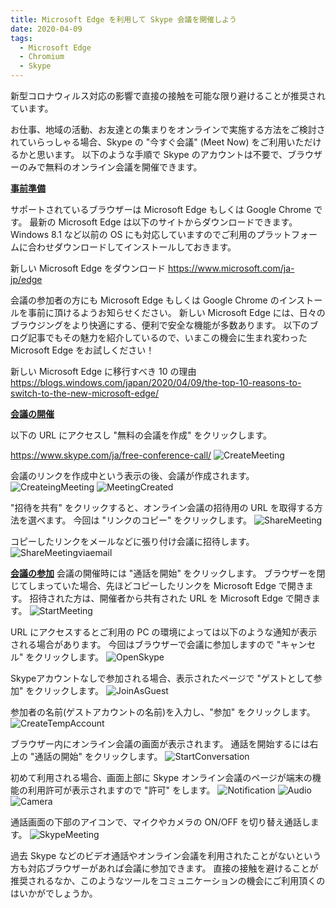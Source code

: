 ```yaml
---
title: Microsoft Edge を利用して Skype 会議を開催しよう
date: 2020-04-09
tags: 
  - Microsoft Edge
  - Chromium
  - Skype
---
```


新型コロナウィルス対応の影響で直接の接触を可能な限り避けることが推奨されています。

お仕事、地域の活動、お友達との集まりをオンラインで実施する方法をご検討されていらっしゃる場合、Skype の "今すぐ会議" (Meet Now) をご利用いただけるかと思います。
以下のような手順で Skype のアカウントは不要で、ブラウザーのみで無料のオンライン会議を開催できます。

<u>**事前準備**</u>

サポートされているブラウザーは Microsoft Edge もしくは Google Chrome です。
最新の Microsoft Edge は以下のサイトからダウンロードできます。Windows 8.1 など以前の OS にも対応していますのでご利用のプラットフォームに合わせダウンロードしてインストールしておきます。

新しい Microsoft Edge をダウンロード
https://www.microsoft.com/ja-jp/edge

会議の参加者の方にも Microsoft Edge もしくは Google Chrome のインストールを事前に頂けるようお知らせください。
新しい Microsoft Edge には、日々のブラウジングをより快適にする、便利で安全な機能が多数あります。
以下のブログ記事でもその魅力を紹介しているので、いまこの機会に生まれ変わった Microsoft Edge をお試しください！

新しい Microsoft Edge に移行すべき 10 の理由
https://blogs.windows.com/japan/2020/04/09/the-top-10-reasons-to-switch-to-the-new-microsoft-edge/

<u>**会議の開催**</u>

以下の URL にアクセスし "無料の会議を作成" をクリックします。

https://www.skype.com/ja/free-conference-call/
![CreateMeeting](./SkyeMeetingWithEdge/1_CreateMeeting.jpg)

会議のリンクを作成中という表示の後、会議が作成されます。
![CreateingMeeting](./SkyeMeetingWithEdge/2_CreateingMeeting.jpg)
![MeetingCreated](./SkyeMeetingWithEdge/3_MeetingCreated.jpg)

"招待を共有" をクリックすると、オンライン会議の招待用の URL を取得する方法を選べます。
今回は "リンクのコピー" をクリックします。
![ShareMeeting](./SkyeMeetingWithEdge/4_ShareMeeting.jpg)

コピーしたリンクをメールなどに張り付け会議に招待します。
![ShareMeetingviaemail](./SkyeMeetingWithEdge/5_ShareMeetingviaemail.jpg)


<u>**会議の参加**</u>
会議の開催時には "通話を開始" をクリックします。
ブラウザーを閉じてしまっていた場合、先ほどコピーしたリンクを Microsoft Edge で開きます。
招待された方は、開催者から共有された URL を Microsoft Edge で開きます。
![StartMeeting](./SkyeMeetingWithEdge/6_StartMeeting.jpg)

URL にアクセスするとご利用の PC の環境によっては以下のような通知が表示される場合があります。
今回はブラウザーで会議に参加しますので "キャンセル" をクリックします。
![OpenSkype](./SkyeMeetingWithEdge/7_OpenSkype.jpg)

Skypeアカウントなしで参加される場合、表示されたページで "ゲストとして参加" をクリックします。
![JoinAsGuest](./SkyeMeetingWithEdge/8_JoinAsGuest.jpg)

参加者の名前(ゲストアカウントの名前)を入力し、"参加" をクリックします。
![CreateTempAccount](./SkyeMeetingWithEdge/9_CreateTempAccount.jpg)

ブラウザー内にオンライン会議の画面が表示されます。
通話を開始するには右上の "通話の開始" をクリックします。
![StartConversation](./SkyeMeetingWithEdge/10_StartConversation.jpg)

初めて利用される場合、画面上部に Skype オンライン会議のページが端末の機能の利用許可が表示されますので "許可" をします。
![Notification](./SkyeMeetingWithEdge/11_Notification.jpg)
![Audio](./SkyeMeetingWithEdge/12_Audio.jpg)
![Camera](./SkyeMeetingWithEdge/13_Camera.jpg)

通話画面の下部のアイコンで、マイクやカメラの ON/OFF を切り替え通話します。
![SkypeMeeting](./SkyeMeetingWithEdge/14_SkypeMeeting.jpg)

過去 Skype などのビデオ通話やオンライン会議を利用されたことがないという方も対応ブラウザーがあれば会議に参加できます。
直接の接触を避けることが推奨されるなか、このようなツールをコミュニケーションの機会にご利用頂くのはいかがでしょうか。
